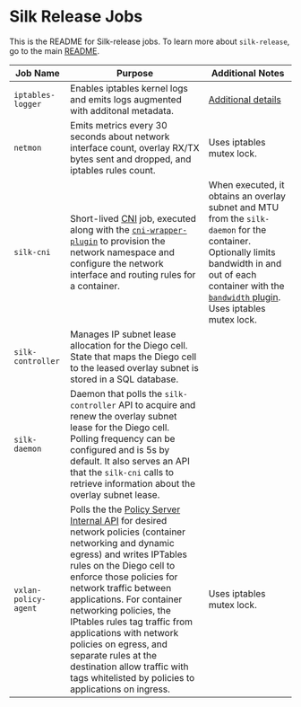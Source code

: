# Silk Release Jobs

This is the README for Silk-release jobs. To learn more about `silk-release`, go to the main [README](../README.md).

| Job Name | Purpose | Additional Notes |
| --- | --- | --- |
| `iptables-logger` | Enables iptables kernel logs and emits logs augmented with additonal metadata. | [Additional details](../docs/traffic_logging.md) |
| `netmon` | Emits metrics every 30 seconds about network interface count, overlay RX/TX bytes sent and dropped, and iptables rules count. | Uses iptables mutex lock. |
| `silk-cni` | Short-lived [CNI](https://github.com/containernetworking/cni) job, executed along with the [`cni-wrapper-plugin`](https://github.com/cloudfoundry/silk-release/tree/master/src/cni-wrapper-plugin) to provision the network namespace and configure the network interface and routing rules for a container. | When executed, it obtains an overlay subnet and MTU from the `silk-daemon` for the container. Optionally limits bandwidth in and out of each container with the [`bandwidth` plugin](https://github.com/containernetworking/plugins/tree/master/plugins/meta/bandwidth). Uses iptables mutex lock.|
| `silk-controller` | Manages IP subnet lease allocation for the Diego cell. State that maps the Diego cell to the leased overlay subnet is stored in a SQL database. |  |
| `silk-daemon` | Daemon that polls the `silk-controller` API to acquire and renew the overlay subnet lease for the Diego cell. Polling frequency can be configured and is 5s by default. It also serves an API that the `silk-cni` calls to retrieve information about the overlay subnet lease. |  |
| `vxlan-policy-agent` | Polls the the [Policy Server Internal API](https://github.com/cloudfoundry/cf-networking-release/tree/develop/jobs) for desired network policies (container networking and dynamic egress) and writes IPTables rules on the Diego cell to enforce those policies for network traffic between applications. For container networking policies, the IPtables rules tag traffic from applications with network policies on egress, and separate rules at the destination allow traffic with tags whitelisted by policies to applications on ingress. | Uses iptables mutex lock. |
